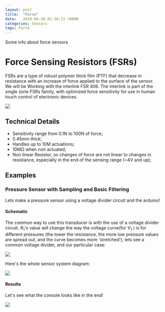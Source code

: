 ```yaml
---
layout: post
title:  "Force"
date:   2019-04-30 01:30:13 +0000
categories: Sensors
tags: Force
---
```


Some info about force sensors

# Force Sensing Resistors (FSRs)
FSRs are a type of robust polymer thick film (PTF) that decrease in resistance with an increase of force applied to the surface of the sensor. We will be Working with the interlink FSR 406.
The interlink is part of the single zone FSRs family, with optimized force sensitivity for use in human touch control of electronic devices.

![](/docs/assets/res/force_2.png)

## Technical Details

* Sensitivity range from 0.1N to 100N of force;
* 0.45mm thick;
* Handles up to 10M actuations;
* 10MΩ when non actuated;
* Non linear Resistor, so changes of force are not linear to changes in resistance, especially in the end of the sensing range (~4V and up);


## Examples

### Pressure Sensor with Sampling and Basic Filtering
Lets make a pressure sensor using a voltage divider circuit and the arduino!

#### Schematic
The common way to use this transducer is with the use of a voltage divider circuit. $R_1$'s value will change the way the voltage curve(for $V_1$ ) is for different pressures (the lower the resistance,  the more low pressure values are spread out, and the curve becomes more 'stretched'), lets see a common voltage divider, and our particular case:

![](/docs/assets/res/force_3.png)

Here's the whole sensor system diagram:

![](/docs/assets/res/force_4.png)

#### Results
Let's see what the console looks like in the end!

![](/docs/assets/res/force_1.gif)
